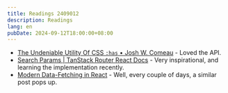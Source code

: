 ```yaml
---
title: Readings 2409012
description: Readings
lang: en
pubDate: 2024-09-12T18:00:00+08:00
---
```


- [The Undeniable Utility Of CSS `:has` • Josh W. Comeau](https://www.joshwcomeau.com/css/has/) - Loved the API.
- [Search Params | TanStack Router React Docs](https://tanstack.com/router/v1/docs/framework/react/guide/search-params) - Very inspirational, and learning the implementation recently.
- [Modern Data-Fetching in React](https://reacttraining.com/blog/modern-data-fetching-in-react) - Well, every couple of days, a similar post pops up.
